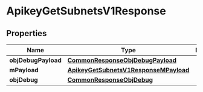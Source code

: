 
# ApikeyGetSubnetsV1Response

## Properties
Name | Type | Description | Notes
------------ | ------------- | ------------- | -------------
**objDebugPayload** | [**CommonResponseObjDebugPayload**](CommonResponseObjDebugPayload.md) |  | 
**mPayload** | [**ApikeyGetSubnetsV1ResponseMPayload**](ApikeyGetSubnetsV1ResponseMPayload.md) |  | 
**objDebug** | [**CommonResponseObjDebug**](CommonResponseObjDebug.md) |  |  [optional]




